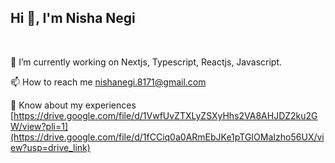 ## Hi 👋, I'm Nisha Negi
<br />

🔭 I’m currently working on Nextjs, Typescript, Reactjs, Javascript.

📫 How to reach me nishanegi.8171@gmail.com

📄 Know about my experiences [https://drive.google.com/file/d/1VwfUvZTXLyZSXyHhs2VA8AHJDZ2ku2GW/view?pli=1](https://drive.google.com/file/d/1fCCiq0a0ARmEbJKe1pTGIOMaIzho56UX/view?usp=drive_link)

